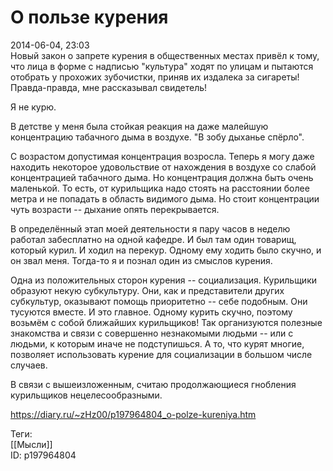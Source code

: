 О пользе курения
=================

   
 2014-06-04, 23:03   
  Новый закон о запрете курения в общественных местах привёл к тому, что лица в форме с надписью "культура" ходят по улицам и пытаются отобрать у прохожих зубочистки, приняв их издалека за сигареты! Правда-правда, мне рассказывал свидетель!   
   
 Я не курю.   
   
 В детстве у меня была стойкая реакция на даже малейшую концентрацию табачного дыма в воздухе. "В зобу дыханье спёрло".   
   
 С возрастом допустимая концентрация возросла. Теперь я могу даже находить некоторое удовольствие от нахождения в воздухе со слабой концентрацией табачного дыма. Но концентрация должна быть очень маленькой. То есть, от курильщика надо стоять на расстоянии более метра и не попадать в область видимого дыма. Но стоит концентрации чуть возрасти -- дыхание опять перекрывается.   
   
 В определённый этап моей деятельности я пару часов в неделю работал забесплатно на одной кафедре. И был там один товарищ, который курил. И ходил на перекур. Одному ему ходить было скучно, и он звал меня. Тогда-то я и познал один из смыслов курения.   
   
 Одна из положительных сторон курения -- социализация. Курильщики образуют некую субкультуру. Они, как и представители других субкультур, оказывают помощь приоритетно -- себе подобным. Они тусуются вместе. И это главное. Одному курить скучно, поэтому возьмём с собой ближайших курильщиков! Так организуются полезные знакомства и связи с совершенно незнакомыми людьми -- или с людьми, к которым иначе не подступишься. А то, что курят многие, позволяет использовать курение для социализации в большом числе случаев.   
   
 В связи с вышеизложенным, считаю продолжающиеся гнобления курильщиков нецелесообразными.   
    
 <https://diary.ru/~zHz00/p197964804_o-polze-kureniya.htm>   
   
 Теги:   
 [[Мысли]]   
 ID: p197964804